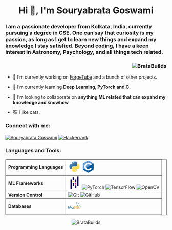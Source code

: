 <h1 align="center">Hi 👋, I'm Souryabrata Goswami</h1>
<h3 align=left> 
I am a passionate developer from Kolkata, India, currently pursuing a degree in CSE. One can say that curiosity is my passion, as long as I get to learn new things and expand my knowledge I stay satisfied. Beyond coding, I have a keen interest in Astronomy, Psychology, and all things tech related.</h3> <h3 align = right><img src="https://komarev.com/ghpvc/?username=BrataBuilds&label=Profile%20views&color=0e75b6&style=flat" alt="BrataBuilds" /> </h3>



- 🔭 I’m currently working on [ForgeTube](https://github.com/MLSAKIIT/ForgeTube) and a bunch of other projects.

- 🌱 I’m currently learning **Deep Learning, PyTorch and C.**

- 👯 I’m looking to collaborate on **anything ML related that can expand my knowledge and knowhow**

- 😺 I like cats.

<h3 align="left">Connect with me:</h3>
<p align="left">
<a href="https://www.linkedin.com/in/souryabrata-goswami/" target="blank"><img align="center" src="https://raw.githubusercontent.com/rahuldkjain/github-profile-readme-generator/master/src/images/icons/Social/linked-in-alt.svg" alt="Souryabrata Goswami" height="30" width="40" /></a>
<a href="https://www.hackerrank.com/profile/souryabrata2" target="blank"><img align="center" src="https://raw.githubusercontent.com/rahuldkjain/github-profile-readme-generator/master/src/images/icons/Social/hackerrank.svg" alt="Hackerrank" height="30" width="40" /></a>
</p>

<h3 align="left">Languages and Tools:</h3>

<table border="1">
    <tr>
        <td><b>Programming Languages</b></td>
        <td>
            <img src="https://raw.githubusercontent.com/devicons/devicon/master/icons/python/python-original.svg" alt="Python" width="40" height="40"/> 
            <img src="https://raw.githubusercontent.com/devicons/devicon/master/icons/c/c-original.svg" alt="C" width="40" height="40"/>   
        </td>
    </tr>
    <tr>
        <td><b>ML Frameworks </b></td>
        <td>
            <img src="https://raw.githubusercontent.com/devicons/devicon/2ae2a900d2f041da66e950e4d48052658d850630/icons/pandas/pandas-original.svg" alt="Pandas" width="40" height="40"/> 
            <img src="https://www.vectorlogo.zone/logos/pytorch/pytorch-icon.svg" alt="PyTorch" width="40" height="40"/>   
            <img src="https://www.vectorlogo.zone/logos/tensorflow/tensorflow-icon.svg" alt="TensorFlow" width="40" height="40"/>   
            <img src="https://www.vectorlogo.zone/logos/opencv/opencv-icon.svg" alt="OpenCV" width="40" height="40"/> 
        </td>
    </tr>
    <tr>
        <td><b>Version Control</b></td>
        <td>
            <img src="https://www.vectorlogo.zone/logos/git-scm/git-scm-icon.svg" alt="Git" width="40" height="40"/> 
            <img src="https://github.githubassets.com/images/modules/logos_page/GitHub-Mark.png" alt="GitHub" width="40" height="40"/>
        </td>
    </tr>
     <tr>
        <td><b>Databases</b></td>
        <td>
            <img src="https://raw.githubusercontent.com/devicons/devicon/master/icons/mysql/mysql-original-wordmark.svg" alt="MySQL" width="40" height="40"/> 
        </td>
    </tr>
</table>


<div align = center><img src="https://github-readme-stats.vercel.app/api/top-langs?username=BrataBuilds&show_icons=true&locale=en&layout=compact" alt="BrataBuilds" /></div>
